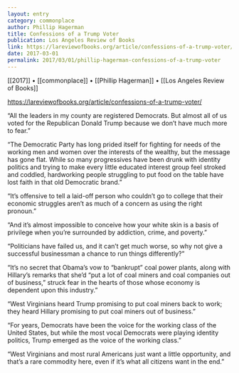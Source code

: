 ```yaml
---
layout: entry
category: commonplace
author: Phillip Hagerman
title: Confessions of a Trump Voter
publication: Los Angeles Review of Books
link: https://lareviewofbooks.org/article/confessions-of-a-trump-voter/
date: 2017-03-01
permalink: 2017/03/01/phillip-hagerman-confessions-of-a-trump-voter
---
```


[[2017]] • [[commonplace]] • [[Phillip Hagerman]] • [[Los Angeles Review of Books]] 

https://lareviewofbooks.org/article/confessions-of-a-trump-voter/

“All the leaders in my county are registered Democrats. But almost all of us voted for the Republican Donald Trump because we don’t have much more to fear.”

“The Democratic Party has long prided itself for fighting for needs of the working men and women over the interests of the wealthy, but the message has gone flat. While so many progressives have been drunk with identity politics and trying to make every little educated interest group feel stroked and coddled, hardworking people struggling to put food on the table have lost faith in that old Democratic brand.”

“It’s offensive to tell a laid-off person who couldn’t go to college that their economic struggles aren’t as much of a concern as using the right pronoun.”

“And it’s almost impossible to conceive how your white skin is a basis of privilege when you’re surrounded by addiction, crime, and poverty.”

“Politicians have failed us, and it can’t get much worse, so why not give a successful businessman a chance to run things differently?”

“It’s no secret that Obama’s vow to “bankrupt” coal power plants, along with Hillary’s remarks that she’d “put a lot of coal miners and coal companies out of business,” struck fear in the hearts of those whose economy is dependent upon this industry.”

“West Virginians heard Trump promising to put coal miners back to work; they heard Hillary promising to put coal miners out of business.”

“For years, Democrats have been the voice for the working class of the United States, but while the most vocal Democrats were playing identity politics, Trump emerged as the voice of the working class.”

“West Virginians and most rural Americans just want a little opportunity, and that’s a rare commodity here, even if it’s what all citizens want in the end.”

